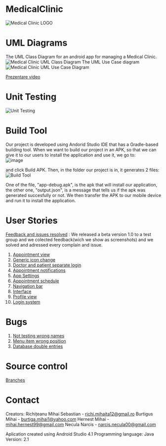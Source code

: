 # MedicalClinic

![Medical Clinic LOGO](https://user-images.githubusercontent.com/62501946/121354484-94b1da00-c937-11eb-8037-1c6a74d6ad20.png)

# UML Diagrams 
The UML Class Diagram for an android app for managing a Medical Clinic.
![Medical Clinic UML Class Diagram](https://user-images.githubusercontent.com/62501946/120067389-065e6e00-c084-11eb-8785-d5209658b5c3.png)
The UML Use Case diagram
![Medical Clinic UML Use Case Diagram](https://user-images.githubusercontent.com/61471997/121897818-6c591f80-cd2b-11eb-960f-3a0e37932b59.jpg)



[Prezentare video](https://youtu.be/1eaTLT3gCkQ)

# Unit Testing
![Unit Testing](https://user-images.githubusercontent.com/62207063/121683668-631b4900-cac6-11eb-91c9-24f48091469b.png)

# Build Tool
Our project is developed using Andorid Studio IDE that has a Gradle-based building tool. When we want to build our project in an APK, so that we can give it to our users to install the application and use it, we go to:                                
![image](https://user-images.githubusercontent.com/62207063/121685936-387ebf80-cac9-11eb-9935-e16554899cdb.png)

and click Build APK. Then, in the folder our project is in, it generates 2 files: 
![Build Tool](https://user-images.githubusercontent.com/62207063/121685149-42ec8980-cac8-11eb-938f-c16963b26d21.png)

One of the file, "app-debug.apk", is the apk that will install our application, the other one, "output.json", is a message that tells us if the apk was generated succesfully or not. We then transfer the APK to our mobile device and run it to install the application.

# User Stories
[Feedback and issues resolved](https://github.com/SebastianRichiteanu/MedicalClinic/issues) : We released a beta version 1.0 to a test group and we colected feedback(wich we show as screenshots) and we solved and adressed every complain and issue.

1. [Appointment view](https://github.com/SebastianRichiteanu/MedicalClinic/issues/15)
2. [Generic icon change](https://github.com/SebastianRichiteanu/MedicalClinic/issues/14)
3. [Doctor and patient separate login](https://github.com/SebastianRichiteanu/MedicalClinic/issues/13)
4. [Appointment notifications](https://github.com/SebastianRichiteanu/MedicalClinic/issues/11)
5. [App Settings](https://github.com/SebastianRichiteanu/MedicalClinic/issues/10)
6. [Appointment schedule](https://github.com/SebastianRichiteanu/MedicalClinic/issues/9)
7. [Navigation bar](https://github.com/SebastianRichiteanu/MedicalClinic/issues/8)
8. [Interface](https://github.com/SebastianRichiteanu/MedicalClinic/issues/7)
9. [Profile view](https://github.com/SebastianRichiteanu/MedicalClinic/issues/5)
10. [Login system](https://github.com/SebastianRichiteanu/MedicalClinic/issues/4)

# Bugs
1. [Not testing wrong names](https://github.com/SebastianRichiteanu/MedicalClinic/issues/18)
2. [Menu item wrong position](https://github.com/SebastianRichiteanu/MedicalClinic/issues/17)
3. [Database double entries](https://github.com/SebastianRichiteanu/MedicalClinic/issues/16)

# Source control
[Branches](https://github.com/SebastianRichiteanu/MedicalClinic/branches)

# Contact
Creators: Richițeanu Mihai Sebastian - richi.mihaita12@gmail.ro
	        Burtigus Mihai - burtiga.mihai1@yahoo.com
	        Hernest Mihai - mihai.hernest99@gmail.com
	        Necula Narcis - narcis.necula00@gmail.com
	     
Aplication created using Android Studio 4.1
Programming language: Java
Version: 2.1
